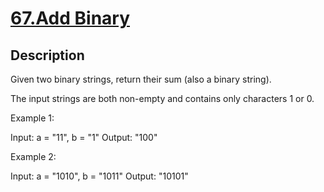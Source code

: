 # [67.Add Binary](https://leetcode.com/problems/add-binary/)
        
## Description
        
Given two binary strings, return their sum (also a binary string).

The input strings are both non-empty and contains only characters 1 or&nbsp;0.

Example 1:


Input: a = &quot;11&quot;, b = &quot;1&quot;
Output: &quot;100&quot;

Example 2:


Input: a = &quot;1010&quot;, b = &quot;1011&quot;
Output: &quot;10101&quot;
